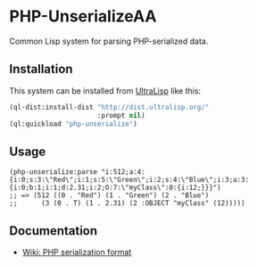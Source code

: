 # PHP-UnserializeAA

Common Lisp system for parsing PHP-serialized data. 

## Installation

This system can be installed from [UltraLisp](https://ultralisp.org/) like this:

```lisp
(ql-dist:install-dist "http://dist.ultralisp.org/"
                      :prompt nil)
(ql:quickload "php-unserialize")
```

## Usage

```common-lisp
(php-unserialize:parse "i:512;a:4:{i:0;s:3:\"Red\";i:1;s:5:\"Green\";i:2;s:4:\"Blue\";i:3;a:3:{i:0;b:1;i:1;d:2.31;i:2;O:7:\"myClass\":0:{i:12;}}}")
;; => (512 ((0 . "Red") (1 . "Green") (2 . "Blue")
;;      (3 (0 . T) (1 . 2.31) (2 :OBJECT "myClass" (12)))))
```

## Documentation

- [Wiki: PHP serialization format](https://en.wikipedia.org/wiki/PHP_serialization_format)
